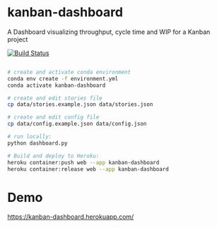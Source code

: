 # kanban-dashboard

A Dashboard visualizing throughput, cycle time and WIP for a Kanban project

[![Build Status](https://app.travis-ci.com/ingoweiss/kanban-dashboard.svg?branch=master)](https://app.travis-ci.com/ingoweiss/kanban-dashboard)

```bash

# create and activate conda environment
conda env create -f environment.yml
conda activate kanban-dashboard

# create and edit stories file
cp data/stories.example.json data/stories.json

# create and edit config file
cp data/config.example.json data/config.json

# run locally:
python dashboard.py

# Build and deploy to Heroku:
heroku container:push web --app kanban-dashboard
heroku container:release web --app kanban-dashboard
```

# Demo
https://kanban-dashboard.herokuapp.com/